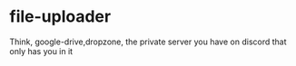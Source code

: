 # file-uploader
Think, google-drive,dropzone, the private server you have on discord that only has you in it
